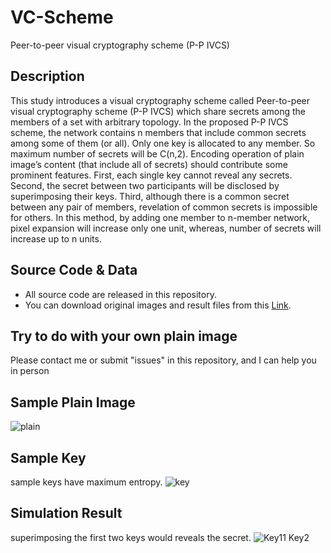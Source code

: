 # VC-Scheme
Peer-to-peer visual cryptography scheme (P-P IVCS)
## Description
This study introduces a visual cryptography scheme called Peer-to-peer visual cryptography scheme (P-P IVCS) which share secrets among the members of a set with arbitrary topology. In the proposed P-P IVCS scheme, the network contains n members that include common secrets among some of them (or all). Only one key is allocated to any member. So maximum number of secrets will be C(n,2). Encoding operation of plain image’s content (that include all of secrets) should contribute some prominent features. First, each single key cannot reveal any secrets. Second, the secret between two participants will be disclosed by superimposing their keys. Third, although there is a common secret between any pair of members, revelation of common secrets is impossible for others. In this method, by adding one member to n-member network, pixel expansion will increase only one unit, whereas, number of secrets will increase up to n units.
## Source Code & Data
* All source code are released in this repository.
* You can download original images and result files from this [Link](https://github.com/omidshafiei/VC-Scheme/blob/main/vcs_code.m).
## Try to do with your own plain image
Please contact me or submit "issues" in this repository, and I can help you in person
## Sample Plain Image
![plain](https://user-images.githubusercontent.com/74077380/99885532-d0f74480-2c4a-11eb-8844-361357572a83.png)
## Sample Key
sample keys have maximum entropy.
![key](https://user-images.githubusercontent.com/74077380/99885536-d6ed2580-2c4a-11eb-9fdf-209099d2bea2.png)
## Simulation Result
superimposing the first two keys would reveals the secret.
![Key11 Key2](https://user-images.githubusercontent.com/74077380/99885538-dbb1d980-2c4a-11eb-8a1c-6f2d57f673f4.png)
